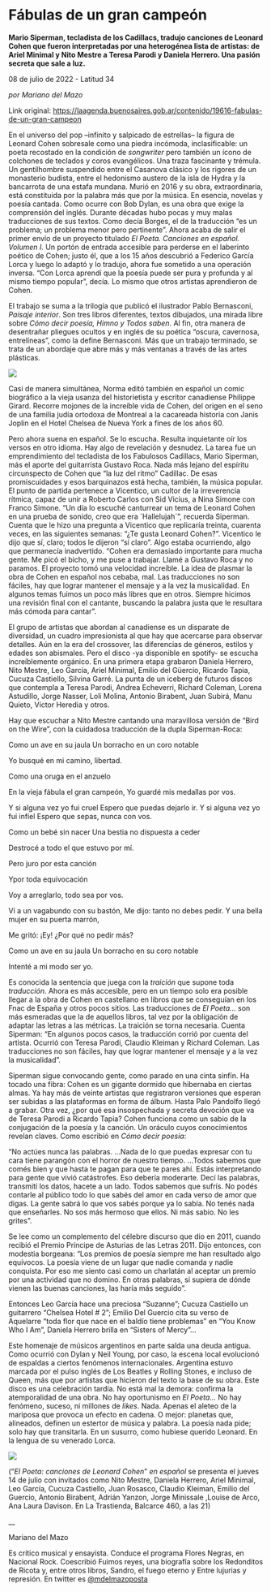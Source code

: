 # Fábulas de un gran campeón

**Mario Siperman, tecladista de los Cadillacs, tradujo canciones de Leonard Cohen que fueron interpretadas por una heterogénea lista de artistas: de Ariel Minimal y Nito Mestre a Teresa Parodi y Daniela Herrero. Una pasión secreta que sale a luz.**

08 de julio de 2022 - Latitud 34

_por Mariano del Mazo_

Link original: https://laagenda.buenosaires.gob.ar/contenido/19616-fabulas-de-un-gran-campeon



En el universo del pop –infinito y salpicado de estrellas– la figura de Leonard Cohen sobresale como una piedra incómoda, inclasificable: un poeta recostado en la condición de *songwriter* pero también un ícono de colchones de teclados y coros evangélicos. Una traza fascinante y trémula. Un gentilhombre suspendido entre el Casanova clásico y los rigores de un monasterio budista, entre el hedonismo austero de la isla de Hydra y la bancarrota de una estafa mundana. Murió en 2016 y su obra, extraordinaria, está constituida por la palabra más que por la música. En esencia, novelas y poesía cantada. Como ocurre con Bob Dylan, es una obra que exige la comprensión del inglés. Durante décadas hubo pocas y muy malas traducciones de sus textos. Como decía Borges, el de la traducción “es un problema; un problema menor pero pertinente”. Ahora acaba de salir el primer envío de un proyecto titulado *El Poeta. Canciones en español. Volumen I.* Un portón de entrada accesible para perderse en el laberinto poético de Cohen; justo él, que a los 15 años descubrió a Federico García Lorca y luego lo adaptó y lo tradujo, ahora fue sometido a una operación inversa. “Con Lorca aprendí que la poesía puede ser pura y profunda y al mismo tiempo popular”, decía. Lo mismo que otros artistas aprendieron de Cohen.




El trabajo se suma a la trilogía que publicó el ilustrador Pablo Bernasconi, *Paisaje interior*. Son tres libros diferentes, textos dibujados, una mirada libre sobre *Cómo decir poesía, Himno y Todos saben.* Al fin, otra manera de desentrañar pliegues ocultos y en inglés de su poética “oscura, cavernosa, entrelíneas”, como la define Bernasconi. Más que un trabajo terminado, se trata de un abordaje que abre más y más ventanas a través de las artes plásticas.




![](https://cdn.feater.me/files/images/299739/fb11476d-d3cb-4bd8-9fc0-0b3dcd5cd52b.jpg)




Casi de manera simultánea, Norma editó también en español un comic biográfico a la vieja usanza del historietista y escritor canadiense Philippe Girard. Recorre mojones de la increíble vida de Cohen, del origen en el seno de una familia judía ortodoxa de Montreal a la cacareada historia con Janis Joplin en el Hotel Chelsea de Nueva York a fines de los años 60.




Pero ahora suena en español. Se lo escucha. Resulta inquietante oír los versos en otro idioma. Hay algo de revelación y desnudez. La tarea fue un emprendimiento del tecladista de los Fabulosos Cadillacs, Mario Siperman, más el aporte del guitarrista Gustavo Roca. Nada más lejano del espíritu circunspecto de Cohen que “la luz del ritmo” Cadillac. De esas promiscuidades y esos barquinazos está hecha, también, la música popular. El punto de partida pertenece a Vicentico, un cultor de la irreverencia rítmica, capaz de unir a Roberto Carlos con Sid Vicius, a Nina Simone con Franco Simone. “Un día lo escuché canturrear un tema de Leonard Cohen en una prueba de sonido, creo que era ´Hallelujah´”, recuerda Siperman. Cuenta que le hizo una pregunta a Vicentico que replicaría treinta, cuarenta veces, en las siguientes semanas: “¿Te gusta Leonard Cohen?”. Vicentico le dijo que sí, claro; todos le dijeron “sí claro”. Algo estaba ocurriendo, algo que permanecía inadvertido. “Cohen era demasiado importante para mucha gente. Me picó el bicho, y me puse a trabajar. Llamé a Gustavo Roca y no paramos. El proyecto tomó una velocidad increíble. La idea de plasmar la obra de Cohen en español nos cebaba, mal. Las traducciones no son fáciles, hay que lograr mantener el mensaje y a la vez la musicalidad. En algunos temas fuimos un poco más libres que en otros. Siempre hicimos una revisión final con el cantante, buscando la palabra justa que le resultara más cómoda para cantar”.




El grupo de artistas que abordan al canadiense es un disparate de diversidad, un cuadro impresionista al que hay que acercarse para observar detalles. Aún en la era del crossover, las diferencias de géneros, estilos y edades son abismales. Pero el disco -ya disponible en spotify- se escucha increíblemente orgánico. En una primera etapa grabaron Daniela Herrero, Nito Mestre, Leo García, Ariel Minimal, Emilio del Güercio, Ricardo Tapia, Cucuza Castiello, Silvina Garré. La punta de un iceberg de futuros discos que contempla a Teresa Parodi, Andrea Echeverri, Richard Coleman, Lorena Astudillo, Jorge Nasser, Loli Molina, Antonio Birabent, Juan Subirá, Manu Quieto, Víctor Heredia y otros.




Hay que escuchar a Nito Mestre cantando una maravillosa versión de “Bird on the Wire”, con la cuidadosa traducción de la dupla Siperman-Roca:




 Como un ave en su jaula
Un borracho en un coro notable
 



Yo busqué en mi camino, libertad.




Como una oruga en el anzuelo




 En la vieja fábula el gran campeón,
Yo guardé mis medallas por vos.
 



 Y si alguna vez yo fui cruel
Espero que puedas dejarlo ir.
Y si alguna vez yo fui infiel
Espero que sepas, nunca con vos.
 



 Como un bebé sin nacer
Una bestia no dispuesta a ceder
 



Destrocé a todo el que estuvo por mí.




Pero juro por esta canción




Ypor toda equivocación




Voy a arreglarlo, todo sea por vos.




 Ví a un vagabundo con su bastón,
Me dijo: tanto no debes pedir.
Y una bella mujer en su puerta marrón,
 



Me gritó: ¡Ey! ¿Por qué no pedir más?




 Como un ave en su jaula
Un borracho en su coro notable
 



Intenté a mi modo ser yo.




Es conocida la sentencia que juega con la *traición* que supone toda *traducción*. Ahora es más accesible, pero en un tiempo solo era posible llegar a la obra de Cohen en castellano en libros que se conseguían en los Fnac de España y otros pocos sitios. Las traducciones de *El Poeta…* son más esmeradas que la de aquellos libros, tal vez por la obligación de adaptar las letras a las métricas. La traición se torna necesaria. Cuenta Siperman: “En algunos pocos casos, la traducción corrió por cuenta del artista. Ocurrió con Teresa Parodi, Claudio Kleiman y Richard Coleman. Las traducciones no son fáciles, hay que lograr mantener el mensaje y a la vez la musicalidad”.




Siperman sigue convocando gente, como parado en una cinta sinfín. Ha tocado una fibra: Cohen es un gigante dormido que hibernaba en ciertas almas. Ya hay más de veinte artistas que registraron versiones que esperan ser subidas a las plataformas en forma de álbum. Hasta Palo Pandolfo llegó a grabar. Otra vez, ¿por qué esa insospechada y secreta devoción que va de Teresa Parodi a Ricardo Tapia? Cohen funciona como un sabio de la conjugación de la poesía y la canción. Un oráculo cuyos conocimientos revelan claves. Como escribió en *Cómo decir poesía*:




“No actúes nunca las palabras. ...Nada de lo que puedas expresar con tu cara tiene parangón con el horror de nuestro tiempo. ...Todos sabemos que comés bien y que hasta te pagan para que te pares ahí. Estás interpretando para gente que vivió catástrofes. Eso debería moderarte. Decí las palabras, transmití los datos, hacete a un lado. Todos sabemos que sufrís. No podés contarle al público todo lo que sabés del amor en cada verso de amor que digas. La gente sabrá lo que vos sabés porque ya lo sabía. No tenés nada que enseñarles. No sos más hermoso que ellos. Ni más sabio. No les grites”.




Se lee como un complemento del célebre discurso que dio en 2011, cuando recibió el Premio Príncipe de Asturias de las Letras 2011. Dijo entonces, con modestia borgeana: “Los premios de poesía siempre me han resultado algo equívocos. La poesía viene de un lugar que nadie comanda y nadie conquista. Por eso me siento casi como un charlatán al aceptar un premio por una actividad que no domino. En otras palabras, si supiera de dónde vienen las buenas canciones, las haría más seguido”.




Entonces Leo García hace una preciosa “Suzanne”; Cucuza Castiello un guitarrero “Chelsea Hotel # 2”; Emilio Del Guercio cita su verso de Aquelarre “toda flor que nace en el baldío tiene problemas” en “You Know Who I Am”, Daniela Herrero brilla en “Sisters of Mercy”…




Este homenaje de músicos argentinos en parte salda una deuda antigua. Como ocurrió con Dylan y Neil Young, por caso, la escena local evolucionó de espaldas a ciertos fenómenos internacionales. Argentina estuvo marcada por el pulso inglés de Los Beatles y Rolling Stones, e incluso de Queen, más que por artistas que hicieron del texto la base de su obra. Este disco es una celebración tardía. No está mal la demora: confirma la atemporalidad de una obra. No hay oportunismo en *El Poeta...* No hay fenómeno, suceso, ni millones de *likes*. Nada. Apenas el aleteo de la mariposa que provoca un efecto en cadena. O mejor: planetas que, alineados, definen un estertor de música y palabra. La poesía nada pide; solo hay que transitarla. En un susurro, como hubiese querido Leonard. En la lengua de su venerado Lorca.




[![](https://img.youtube.com/vi/ribhrmpLko8/0.jpg)](https://www.youtube.com/watch?v=ribhrmpLko8)




(“*El Poeta: canciones de Leonard Cohen*” *en español* se presenta el jueves 14 de julio con invitados como Nito Mestre, Daniela Herrero, Ariel Minimal, Leo García, Cucuza Castiello, Juan Rosasco, Claudio Kleiman, Emilio del Guercio, Antonio Birabent, Adrián Yanzon, Jorge Minissale ,Louise de Arco, Ana Laura Davison. En La Trastienda, Balcarce 460, a las 21)




\_\_




Mariano del Mazo




Es crítico musical y ensayista. Conduce el programa Flores Negras, en Nacional Rock. Coescribió Fuimos reyes, una biografía sobre los Redonditos de Ricota y, entre otros libros, Sandro, el fuego eterno y Entre lujurias y represión. En twitter es [@mdelmazoposta](https://twitter.com/mdelmazoposta)



